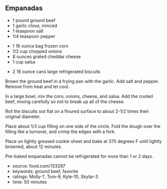 Empanadas
---------

- 1 pound ground beef
- 1 garlic clove, minced
- 1 teaspoon salt
- 1/4 teaspoon pepper
<!-- -->
- 1 16 ounce bag frozen corn
- 1/2 cup chopped onions
- 8 ounces grated cheddar cheese
- 1 cup salsa
<!-- -->
- 2 16 ounce cans large refrigerated biscuits

Brown the ground beef in a frying pan with the garlic.  Add salt and
pepper.  Remove from heat and let cool.

In a large bowl, mix the corn, onions, cheese, and salsa.  Add the
cooled beef, mixing carefully so not to break up all of the cheese.

Roll the biscuits out flat on a floured surface to about 2-1/2 times
their original diameter.

Place about 1/3 cup filling on one side of the circle.  Fold the dough
over the filling like a turnover, and crimp the edges with a fork.

Place on lightly greased cookie sheet and bake at 375 degrees F until
lightly browned, about 12 minutes.

Pre-baked empanadas cannot be refrigerated for more than 1 or 2 days.

- source: food.com/133297
- keywords: ground beef, favorite
- ratings: Molly-?, Tom-9, Kyle-10, Skylar-3
- time: 50 minutes
